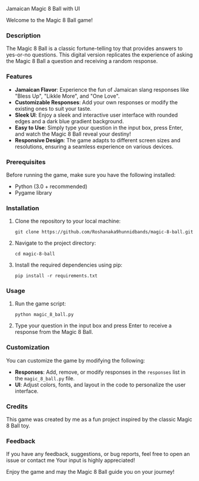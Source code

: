 Jamaican Magic 8 Ball with UI

Welcome to the Magic 8 Ball game!

### Description
The Magic 8 Ball is a classic fortune-telling toy that provides answers to yes-or-no questions. This digital version replicates the experience of asking the Magic 8 Ball a question and receiving a random response.

### Features
- **Jamaican Flavor**: Experience the fun of Jamaican slang responses like "Bless Up", "Likkle More", and "One Love".
- **Customizable Responses**: Add your own responses or modify the existing ones to suit your taste.
- **Sleek UI**: Enjoy a sleek and interactive user interface with rounded edges and a dark blue gradient background.
- **Easy to Use**: Simply type your question in the input box, press Enter, and watch the Magic 8 Ball reveal your destiny!
- **Responsive Design**: The game adapts to different screen sizes and resolutions, ensuring a seamless experience on various devices.

### Prerequisites
Before running the game, make sure you have the following installed:
- Python (3.0 + recommended)
- Pygame library

### Installation
1. Clone the repository to your local machine:
   ```
   git clone https://github.com/Roshanaka9hunnidbands/magic-8-ball.git
   ```
2. Navigate to the project directory:
   ```
   cd magic-8-ball
   ```
3. Install the required dependencies using pip:
   ```
   pip install -r requirements.txt
   ```

### Usage
1. Run the game script:
   ```
   python magic_8_ball.py
   ```
2. Type your question in the input box and press Enter to receive a response from the Magic 8 Ball.

### Customization
You can customize the game by modifying the following:
- **Responses**: Add, remove, or modify responses in the `responses` list in the `magic_8_ball.py` file.
- **UI**: Adjust colors, fonts, and layout in the code to personalize the user interface.

### Credits
This game was created by me as a fun project inspired by the classic Magic 8 Ball toy.

### Feedback
If you have any feedback, suggestions, or bug reports, feel free to open an issue or contact me Your input is highly appreciated!

Enjoy the game and may the Magic 8 Ball guide you on your journey!



